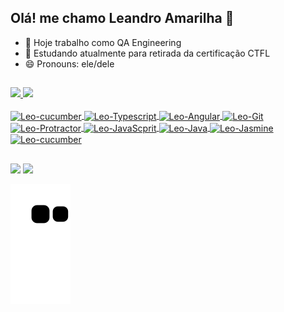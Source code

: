 ## Olá! me chamo Leandro Amarilha 👋

- 🔭 Hoje trabalho como QA Engineering
- 🌱 Estudando atualmente para retirada da certificação CTFL
- 😄 Pronouns: ele/dele
## 
<div>
  <a href="https://github.com/Leoamarilha">
  <img height="180em" src="https://github-readme-stats.vercel.app/api?username=Leoamarilha&show_icons=true&theme=tokyonight&include_all_commits=true&count_private=true"/>
  <img height="180em" src="https://github-readme-stats.vercel.app/api/top-langs/?username=Leoamarilha&layout=compact&langs_count=7&theme=tokyonight"/>
</div>

<div style="display:inline_block"><br> 
  <img align="center" alt="Leo-cucumber" height="30" width="40" src="https://cdn.jsdelivr.net/gh/devicons/devicon/icons/cucumber/cucumber-plain.svg">
  <img align="center" alt="Leo-Typescript" height="30" width="40" src="https://cdn.jsdelivr.net/gh/devicons/devicon/icons/typescript/typescript-original.svg">
  <img align="center" alt="Leo-Angular" height="30" width="40" src="https://cdn.jsdelivr.net/gh/devicons/devicon/icons/angularjs/angularjs-plain.svg">
  <img align="center" alt="Leo-Git" height="30" width="40" src="https://cdn.jsdelivr.net/gh/devicons/devicon/icons/git/git-original.svg">
  <img align="center" alt="Leo-Protractor" height="30" width="40" src="https://cdn.jsdelivr.net/gh/devicons/devicon/icons/protractor/protractor-plain.svg">
  <img align="center" alt="Leo-JavaScprit" height="30" width="40" src="https://cdn.jsdelivr.net/gh/devicons/devicon/icons/javascript/javascript-original.svg">
  <img align="center" alt="Leo-Java" height="30" width="40" src="https://cdn.jsdelivr.net/gh/devicons/devicon/icons/java/java-original.svg">
  <img align="center" alt="Leo-Jasmine" height="30" width="40" src="https://cdn.jsdelivr.net/gh/devicons/devicon/icons/jasmine/jasmine-plain.svg">
  <img align="center" alt="Leo-cucumber" height="30" width="40" src="https://cdn.jsdelivr.net/gh/devicons/devicon/icons/ruby/ruby-plain.svg">
</div>
  
## 
  
<div> 

  <a href="http://api.whatsapp.com/send?1=pt_BR&phone=5513992048724" target="_blank"><img src="https://img.shields.io/badge/WhatsApp-25D366?style=for-the-badge&logo=whatsapp&logoColor=white"></a>
  <a href="mailto:leandroamarilha17@gmail.com" target="_blank"><img src="https://img.shields.io/badge/Gmail-D14836?style=for-the-badge&logo=gmail&logoColor=white"></a>
</div>

![Snake animation](https://github.com/Leoamarilha/Leoamarilha/blob/output/github-contribution-grid-snake.svg)

